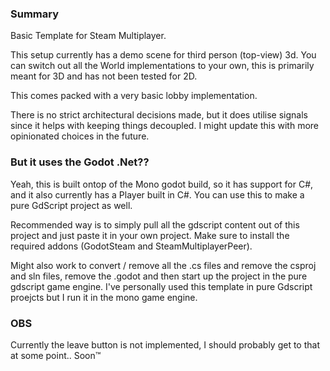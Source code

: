 ### Summary
Basic Template for Steam Multiplayer.

This setup currently has a demo scene for third person (top-view) 3d. You can switch out all the World implementations to your own, this is primarily meant for 3D and has not been tested for 2D.

This comes packed with a very basic lobby implementation.

There is no strict architectural decisions made, but it does utilise signals since it helps with keeping things decoupled. I might update this with more opinionated choices in the future.

### But it uses the Godot .Net??
Yeah, this is built ontop of the Mono godot build, so it has support for C#, and it also currently has a Player built in C#.
You can use this to make a pure GdScript project as well.

Recommended way is to simply pull all the gdscript content out of this project and just paste it in your own project. Make sure to install the required addons (GodotSteam and SteamMultiplayerPeer).

Might also work to convert / remove all the .cs files and remove the csproj and sln files, remove the .godot and then start up the project in the pure gdscript game engine.
I've personally used this template in pure Gdscript proejcts but I run it in the mono game engine.

### OBS
Currently the leave button is not implemented, I should probably get to that at some point.. Soon™
